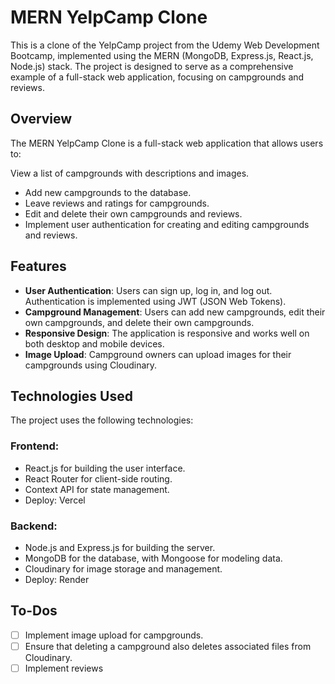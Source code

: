 # MERN YelpCamp Clone

This is a clone of the YelpCamp project from the Udemy Web Development Bootcamp, implemented using the MERN (MongoDB, Express.js, React.js, Node.js) stack. The project is designed to serve as a comprehensive example of a full-stack web application, focusing on campgrounds and reviews.

## Overview

The MERN YelpCamp Clone is a full-stack web application that allows users to:

View a list of campgrounds with descriptions and images.
- Add new campgrounds to the database.
- Leave reviews and ratings for campgrounds.
- Edit and delete their own campgrounds and reviews.
- Implement user authentication for creating and editing campgrounds and reviews.

## Features
- <strong>User Authentication</strong>: Users can sign up, log in, and log out. Authentication is implemented using JWT (JSON Web Tokens).
- <strong>Campground Management</strong>: Users can add new campgrounds, edit their own campgrounds, and delete their own campgrounds.
- <strong>Responsive Design</strong>: The application is responsive and works well on both desktop and mobile devices.
- <strong>Image Upload</strong>: Campground owners can upload images for their campgrounds using Cloudinary.

## Technologies Used
The project uses the following technologies:

### Frontend:
- React.js for building the user interface.
- React Router for client-side routing.
- Context API for state management.
- Deploy: Vercel
  
### Backend:
- Node.js and Express.js for building the server.
- MongoDB for the database, with Mongoose for modeling data.
- Cloudinary for image storage and management.
- Deploy: Render

## To-Dos
- [ ] Implement image upload for campgrounds.
- [ ] Ensure that deleting a campground also deletes associated files from Cloudinary.
- [ ] Implement reviews 
